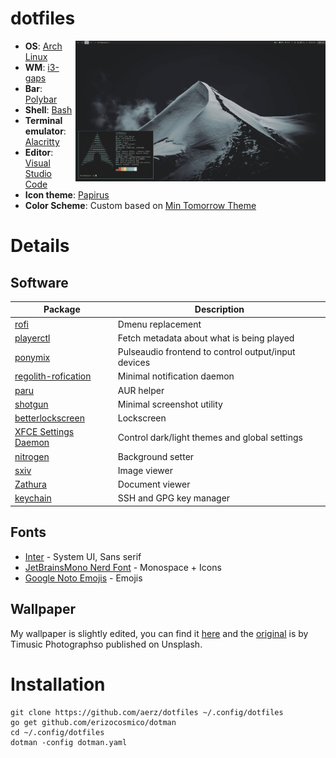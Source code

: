 # dotfiles

<img src="img/desktop.png" alt="desktop" align="right" width="400px">

- **OS**: [Arch Linux](https://archlinux.org)
- **WM**: [i3-gaps](https://github.com/Airblader/i3)
- **Bar**: [Polybar](https://github.com/polybar/polybar)
- **Shell**: [Bash](https://www.gnu.org/software/bash/)
- **Terminal emulator**: [Alacritty](https://github.com/alacritty/alacritty)
- **Editor**: [Visual Studio Code](https://code.visualstudio.com/)
- **Icon theme**: [Papirus](https://github.com/PapirusDevelopmentTeam/papirus-icon-theme)
- **Color Scheme**: Custom based on [Min Tomorrow Theme](https://github.com/musm/min-tomorrow-theme)

# Details

## Software

| Package                                                                       | Description                                         |
| ----------------------------------------------------------------------------- | --------------------------------------------------- |
| [rofi](https://github.com/davatorium/rofi)                                    | Dmenu replacement                                   |
| [playerctl](https://github.com/altdesktop/playerctl)                          | Fetch metadata about what is being played           |
| [ponymix](https://github.com/falconindy/ponymix)                              | Pulseaudio frontend to control output/input devices |
| [regolith-rofication](https://github.com/regolith-linux/regolith-rofication)  | Minimal notification daemon                         |
| [paru](https://github.com/morganamilo/paru)                                   | AUR helper                                          |
| [shotgun](https://github.com/neXromancers/shotgun)                            | Minimal screenshot utility                          |
| [betterlockscreen](https://github.com/pavanjadhaw/betterlockscreen)           | Lockscreen                                          |
| [XFCE Settings Daemon](https://docs.xfce.org/xfce/xfce4-settings/xfsettingsd) | Control dark/light themes and global settings       |
| [nitrogen](https://github.com/l3ib/nitrogen)                                  | Background setter                                   |
| [sxiv](https://github.com/muennich/sxiv)                                      | Image viewer                                        |
| [Zathura](https://pwmt.org/projects/zathura)                                  | Document viewer                                     |
| [keychain](https://www.funtoo.org/Keychain)                                   | SSH and GPG key manager                             |

## Fonts

- [Inter](https://rsms.me/inter) - System UI, Sans serif
- [JetBrainsMono Nerd Font](https://www.nerdfonts.com) - Monospace + Icons
- [Google Noto Emojis](https://www.google.com/get/noto/) - Emojis

## Wallpaper

My wallpaper is slightly edited, you can find it [here](img/wallpaper.jpg) and the [original](https://unsplash.com/photos/RRLb2zFzRK8) is by Timusic Photographso published on Unsplash.

# Installation

```shell
git clone https://github.com/aerz/dotfiles ~/.config/dotfiles
go get github.com/erizocosmico/dotman
cd ~/.config/dotfiles
dotman -config dotman.yaml
```
